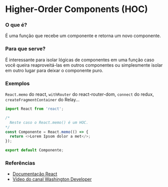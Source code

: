 # Higher-Order Components (HOC)

### O que é?

É uma função que recebe um componente e retorna um novo componente.

### Para que serve?

É interessante para isolar lógicas de componentes em uma função caso você queira reaproveitá-las em outros componentes ou simplesmente isolar em outro lugar para deixar o componente puro.

### Exemplos

`React.memo` do react, `withRouter` do react-router-dom, `connect` do redux, `createFragmentContainer` do Relay...

```js
import React from 'react';

/*
  Neste caso o React.memo() é um HOC.
*/
const Componente = React.memo(() => {
  return <>Lorem Ipsom dolor a met</>;
});

export default Componente;
```

### Referências

- [Documentação React](https://pt-br.reactjs.org/docs/higher-order-components.html)
- [Vídeo do canal Washington Developer](https://www.youtube.com/watch?v=uY8t-isw5nY&ab_channel=WashingtonDeveloper)
